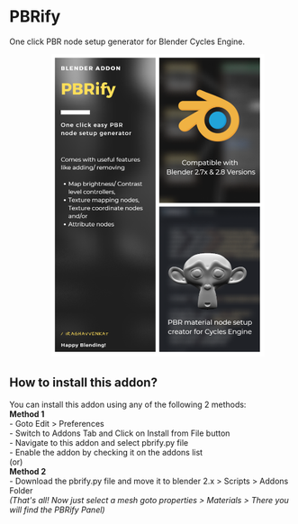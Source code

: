 # PBRify

One click PBR node setup generator for Blender Cycles Engine.

&nbsp;&nbsp;&nbsp;&nbsp;&nbsp;&nbsp;&nbsp;&nbsp;&nbsp;&nbsp;&nbsp;&nbsp;&nbsp;&nbsp;&nbsp;&nbsp;&nbsp;&nbsp;
<img src="./release/broucher.png" width="75%">

## How to install this addon?

You can install this addon using any of the following 2 methods:
<br>
**Method 1** <br>
    - Goto Edit > Preferences <br>
    - Switch to Addons Tab and Click on Install from File button <br> 
    - Navigate to this addon and select pbrify.py file <br>
    - Enable the addon by checking it on the addons list <br>
(or)  <br>
**Method 2** <br>
    - Download the pbrify.py file and move it to blender 2.x > Scripts > Addons Folder <br>
*(That's all! Now just select a mesh goto properties > Materials > There you will find the PBRify Panel)*
